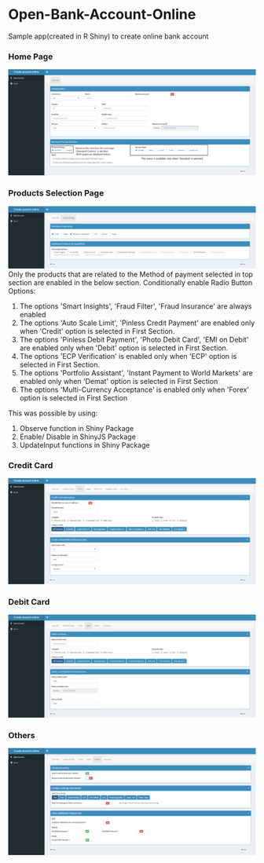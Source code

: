 # Open-Bank-Account-Online
Sample app(created in R Shiny) to create online bank account

### Home Page
![Home Page](images/homepage.PNG)

### Products Selection Page
![Products Selection Page](images/custom_main.PNG)
Only the products that are related to the Method of payment selected in top section are enabled in the below section.
Conditionally enable Radio Button Options:
1. The options 'Smart Insights', 'Fraud Filter', 'Fraud Insurance' are always enabled
2. The options 'Auto Scale Limit', 'Pinless Credit Payment' are enabled only when 'Credit' option is selected in First Section.
3. The options 'Pinless Debit Payment', 'Photo Debit Card', 'EMI on Debit'  are  enabled only when 'Debit' option is selected in First Section.
4. The options 'ECP Verification' is enabled only when 'ECP' option is selected in First Section.
5. The options 'Portfolio Assistant', 'Instant Payment to World Markets' are enabled only when 'Demat' option is selected in First Section
6. The options 'Multi-Currency Acceptance' is enabled only when 'Forex' option is selected in First Section

This was possible by using:
1. Observe function in Shiny Package
2. Enable/ Disable in ShinyJS Package
3. UpdateInput functions in Shiny Package

### Credit Card
![Credit Card](images/Credit.PNG)

### Debit Card
![Debit Card](images/Debit.PNG)

### Others
![Others](images/Others.PNG)
